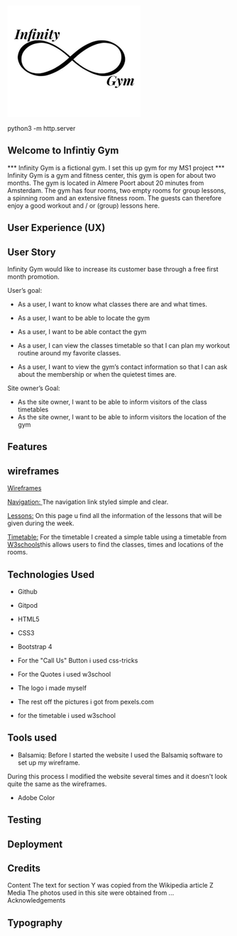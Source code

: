 <img src="assets/images/logo.jpg" style="center;" width="300" height="250">

python3 -m http.server

## Welcome to Infintiy Gym

*** Infinity Gym is a fictional gym. I set this up gym for my MS1 project ***
Infinity Gym is a gym and fitness center, this gym is open for about two months. The gym is located in Almere Poort about 20 minutes from Amsterdam. The gym has four rooms, two empty rooms for group lessons, a spinning room and an extensive fitness room.
The guests can therefore enjoy a good workout and / or (group) lessons here.

## User Experience (UX)


## User Story
Infinity Gym would like to increase its customer base through a free first month promotion.

User’s goal:

* As a user, I want to know what classes there are and what times.<br>
* As a user, I want to be able to locate the gym
* As a user, I want to be able contact the gym

* As a user, I can view the classes timetable so that I can plan my workout routine around my favorite classes.
* As a user, I want to view the gym’s contact information so that I can ask about the membership or when the quietest times are.

Site owner’s Goal:
* As the site owner, I want to be able to inform visitors of the class timetables
* As the site owner, I want to be able to inform visitors the location of the gym

## Features
## wireframes

<a href="assets/documents/wireframes.docx">Wireframes</a>

<u>Navigation: </u>The navigation link styled simple and clear.

<u>Lessons:</u> On this page u find all the information of the lessons that will be given during the week.

<u>Timetable:</u> For the timetable I created a simple table using a timetable from [W3schools](https://www.w3schools.com)this allows users to find the classes, times and locations of the rooms.


## Technologies Used

* Github
* Gitpod
* HTML5
* CSS3
* Bootstrap 4

* For the "Call Us" Button i used css-tricks

* For the Quotes i used w3school

* The logo i made myself

* The rest off the pictures i got from pexels.com

* for the timetable i used w3school

## Tools used

* Balsamiq:
  Before I started the website I used the Balsamiq software to set up my wireframe. <br>

During this process I modified the website several times and it doesn't look quite the same as the wireframes.

* Adobe Color

## Testing

## Deployment

## Credits

Content
The text for section Y was copied from the Wikipedia article Z
Media
The photos used in this site were obtained from ...
Acknowledgements

## Typography

